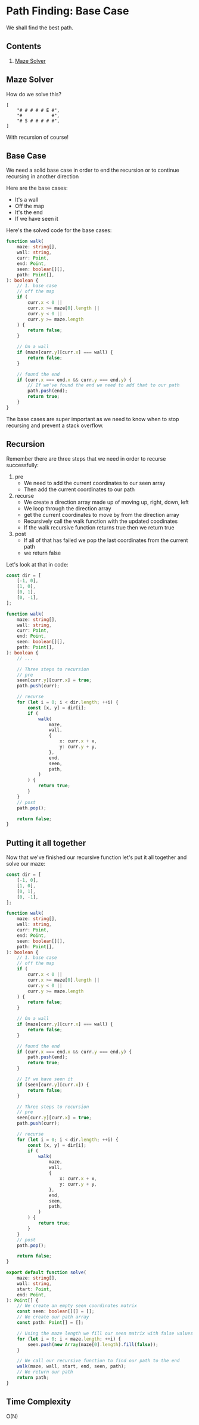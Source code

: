 # Path Finding: Base Case

We shall find the best path.

## Contents

1. [Maze Solver](#maze-solver)

## Maze Solver

How do we solve this?

```
[
    "# # # # # E #",
    "#           #",
    "# S # # # # #",
]
```

With recursion of course!

## Base Case

We need a solid base case in order to end the recursion or to continue recursing in another direction

Here are the base cases:

- It's a wall
- Off the map
- It's the end
- If we have seen it

Here's the solved code for the base cases:

```TypeScript
function walk(
    maze: string[],
    wall: string,
    curr: Point,
    end: Point,
    seen: boolean[][],
    path: Point[],
): boolean {
    // 1. base case
    // off the map
    if (
        curr.x < 0 ||
        curr.x >= maze[0].length ||
        curr.y < 0 ||
        curr.y >= maze.length
    ) {
        return false;
    }

    // On a wall
    if (maze[curr.y][curr.x] === wall) {
        return false;
    }

    // found the end
    if (curr.x === end.x && curr.y === end.y) {
        // If we've found the end we need to add that to our path
        path.push(end);
        return true;
    }
}

```

The base cases are super important as we need to know when to stop recursing and prevent a stack overflow.

## Recursion

Remember there are three steps that we need in order to recurse successfully:

1. pre
   - We need to add the current coordinates to our seen array
   - Then add the current coordinates to our path
2. recurse
   - We create a direction array made up of moving up, right, down, left
   - We loop through the direction array
   - get the current coordinates to move by from the direction array
   - Recursively call the walk function with the updated coodinates
   - If the walk recursive function returns true then we return true
3. post
   - If all of that has failed we pop the last coordinates from the current path
   - we return false

Let's look at that in code:

```TypeScript
const dir = [
    [-1, 0],
    [1, 0],
    [0, 1],
    [0, -1],
];

function walk(
    maze: string[],
    wall: string,
    curr: Point,
    end: Point,
    seen: boolean[][],
    path: Point[],
): boolean {
    // ...

    // Three steps to recursion
    // pre
    seen[curr.y][curr.x] = true;
    path.push(curr);

    // recurse
    for (let i = 0; i < dir.length; ++i) {
        const [x, y] = dir[i];
        if (
            walk(
                maze,
                wall,
                {
                    x: curr.x + x,
                    y: curr.y + y,
                },
                end,
                seen,
                path,
            )
        ) {
            return true;
        }
    }
    // post
    path.pop();

    return false;
}

```

## Putting it all together

Now that we've finished our recursive function let's put it all together and solve our maze:

```TypeScript
const dir = [
    [-1, 0],
    [1, 0],
    [0, 1],
    [0, -1],
];

function walk(
    maze: string[],
    wall: string,
    curr: Point,
    end: Point,
    seen: boolean[][],
    path: Point[],
): boolean {
    // 1. base case
    // off the map
    if (
        curr.x < 0 ||
        curr.x >= maze[0].length ||
        curr.y < 0 ||
        curr.y >= maze.length
    ) {
        return false;
    }

    // On a wall
    if (maze[curr.y][curr.x] === wall) {
        return false;
    }

    // found the end
    if (curr.x === end.x && curr.y === end.y) {
        path.push(end);
        return true;
    }

    // If we have seen it
    if (seen[curr.y][curr.x]) {
        return false;
    }

    // Three steps to recursion
    // pre
    seen[curr.y][curr.x] = true;
    path.push(curr);

    // recurse
    for (let i = 0; i < dir.length; ++i) {
        const [x, y] = dir[i];
        if (
            walk(
                maze,
                wall,
                {
                    x: curr.x + x,
                    y: curr.y + y,
                },
                end,
                seen,
                path,
            )
        ) {
            return true;
        }
    }
    // post
    path.pop();

    return false;
}

export default function solve(
    maze: string[],
    wall: string,
    start: Point,
    end: Point,
): Point[] {
    // We create an empty seen coordinates matrix
    const seen: boolean[][] = [];
    // We create our path array
    const path: Point[] = [];

    // Using the maze length we fill our seen matrix with false values
    for (let i = 0; i < maze.length; ++i) {
        seen.push(new Array(maze[0].length).fill(false));
    }

    // We call our recursive function to find our path to the end
    walk(maze, wall, start, end, seen, path);
    // We return our path
    return path;
}
```

## Time Complexity

O(N)

